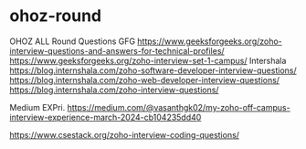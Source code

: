 # ohoz-round
OHOZ ALL Round Questions
GFG
https://www.geeksforgeeks.org/zoho-interview-questions-and-answers-for-technical-profiles/
https://www.geeksforgeeks.org/zoho-interview-set-1-campus/
Intershala
https://blog.internshala.com/zoho-software-developer-interview-questions/
https://blog.internshala.com/zoho-web-developer-interview-questions/
https://blog.internshala.com/zoho-interview-questions/

Medium EXPri.
https://medium.com/@vasanthgk02/my-zoho-off-campus-interview-experience-march-2024-cb104235dd40

https://www.csestack.org/zoho-interview-coding-questions/
